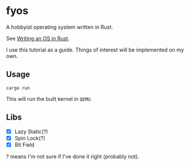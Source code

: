 # fyos

A hobbyist operating system written in Rust. 

See [Writing an OS in Rust](https://os.phil-opp.com/).

I use this tutorial as a guide. Things of interest will be implemented on my own.

## Usage

```
cargo run
```

This will run the built kernel in `QEMU`.

## Libs

- [x] Lazy Static(?)
- [x] Spin Lock(?)
- [x] Bit Field

? means I'm not sure if I've done it right (probably not).
